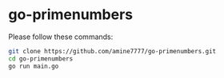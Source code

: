 
# go-primenumbers


Please follow these commands:

```bash
git clone https://github.com/amine7777/go-primenumbers.git
cd go-primenumbers
go run main.go
```
